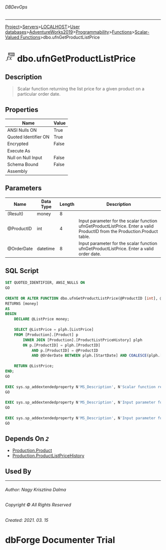 ###### DBDevOps
___
[Project](../../../../../../../startpage.md)>[Servers](../../../../../../Servers.md)>[LOCALHOST](../../../../../LOCALHOST.md)>[User databases](../../../../UserDatabases.md)>[AdventureWorks2019](../../../AdventureWorks2019.md)>[Programmability](../../Programmability.md)>[Functions](../Functions.md)>[Scalar-Valued Functions](ScalarValuedFunctions.md)>dbo.ufnGetProductListPrice


# ![logo](../../../../../../../Images/scalarfunction.svg) dbo.ufnGetProductListPrice

## <a name="#Description"></a>Description
> Scalar function returning the list price for a given product on a particular order date.
## <a name="#Properties"></a>Properties
|Name|Value|
|---|---|
|ANSI Nulls ON|True|
|Quoted Identifier ON|True|
|Encrypted|False|
|Execute As||
|Null on Null Input|False|
|Schema Bound|False|
|Assembly||


## <a name="#Parameters"></a>Parameters
|Name|Data Type|Length|Description
|---|---|---|---
|(Result)|money|8||
|@ProductID|int|4|Input parameter for the scalar function ufnGetProductListPrice. Enter a valid ProductID from the Production.Product table.|
|@OrderDate|datetime|8|Input parameter for the scalar function ufnGetProductListPrice. Enter a valid order date.|

## <a name="#SqlScript"></a>SQL Script
```SQL
SET QUOTED_IDENTIFIER, ANSI_NULLS ON
GO

CREATE OR ALTER FUNCTION dbo.ufnGetProductListPrice(@ProductID [int], @OrderDate [datetime])
RETURNS [money] 
AS 
BEGIN
    DECLARE @ListPrice money;

    SELECT @ListPrice = plph.[ListPrice] 
    FROM [Production].[Product] p 
        INNER JOIN [Production].[ProductListPriceHistory] plph 
        ON p.[ProductID] = plph.[ProductID] 
            AND p.[ProductID] = @ProductID 
            AND @OrderDate BETWEEN plph.[StartDate] AND COALESCE(plph.[EndDate], CONVERT(datetime, '99991231', 112)); -- Make sure we get all the prices!

    RETURN @ListPrice;
END;
GO

EXEC sys.sp_addextendedproperty N'MS_Description', N'Scalar function returning the list price for a given product on a particular order date.', 'SCHEMA', N'dbo', 'FUNCTION', N'ufnGetProductListPrice'
GO

EXEC sys.sp_addextendedproperty N'MS_Description', N'Input parameter for the scalar function ufnGetProductListPrice. Enter a valid ProductID from the Production.Product table.', 'SCHEMA', N'dbo', 'FUNCTION', N'ufnGetProductListPrice', 'PARAMETER', N'@ProductID'
GO

EXEC sys.sp_addextendedproperty N'MS_Description', N'Input parameter for the scalar function ufnGetProductListPrice. Enter a valid order date.', 'SCHEMA', N'dbo', 'FUNCTION', N'ufnGetProductListPrice', 'PARAMETER', N'@OrderDate'
GO
```

## <a name="#DependsOn"></a>Depends On _`2`_
- [Production.Product](../../../Tables/Production.Product.md)
- [Production.ProductListPriceHistory](../../../Tables/Production.ProductListPriceHistory.md)


## <a name="#UsedBy"></a>Used By


___
###### Author: Nagy Krisztina Dalma
###### Copyright © All Rights Reserved
###### Created: 2021. 03. 15

# dbForge Documenter Trial